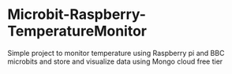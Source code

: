 # Microbit-Raspberry-TemperatureMonitor
Simple project to monitor temperature using Raspberry pi and BBC microbits and store and visualize data using Mongo cloud free tier

